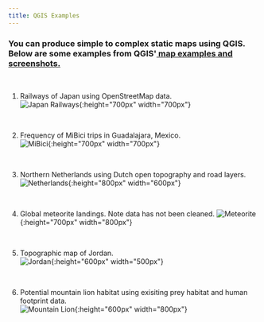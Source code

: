 ```yaml
---
title: QGIS Examples
---
```


<h3 text-align="left">You can produce simple to complex static maps using QGIS. Below are some examples from QGIS'<a href="https://qgis.org/en/site/about/screenshots.html"> map examples and screenshots.</a></h3>

<br>

1. Railways of Japan using OpenStreetMap data.<br/> ![Japan Railways](/qgis/img/japan_railways.png){:height="700px" width="700px"}
<br/>

2. Frequency of MiBici trips in Guadalajara, Mexico.<br/> ![MiBici](/qgis/img/guadalajara.png){:height="700px" width="700px"}
<br/>

3. Northern Netherlands using Dutch open topography and road layers.<br/> ![Netherlands](/qgis/img/groningen.jpg){:height="800px" width="600px"}
<br/>

4. Global meteorite landings. Note data has not been cleaned. ![Meteorite](/qgis/img/meteorite.png){:height="700px" width="800px"}
<br/>

5. Topographic map of Jordan.<br/> ![Jordan](/qgis/img/jordan.jpg){:height="600px" width="500px"}
<br/>

6. Potential mountain lion habitat using exisiting prey habitat and human footprint data.<br/> ![Mountain Lion](/qgis/img/mountain_lion.jpg){:height="600px" width="800px"}<br/>
